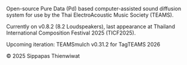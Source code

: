 Open-source Pure Data (Pd) based computer-assisted sound diffusion system for use by the Thai ElectroAcoustic Music Society (TEAMS).

Currently on v0.8.2 (8.2 Loudspeakers), last appearance at Thailand International Composition Festival 2025 (TICF2025).

Upcoming iteration: TEAMSmulch v0.31.2 for TagTEAMS 2026

© 2025 Sippapas Thienwiwat
